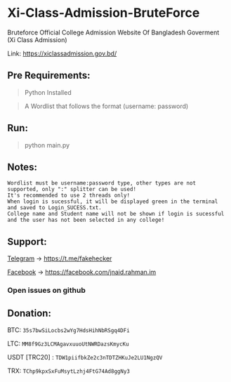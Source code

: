 # Xi-Class-Admission-BruteForce
Bruteforce Official College Admission Website Of Bangladesh Goverment (Xi Class Admission)

Link: https://xiclassadmission.gov.bd/

## Pre Requirements:
> Python Installed

> A Wordlist that follows the format (username: password)

## Run: 
> python main.py

## Notes:
```
Wordlist must be username:password type, other types are not supported, only ":" splitter can be used!
It's recommended to use 2 threads only!
When login is sucessful, it will be displayed green in the terminal and saved to Login_SUCESS.txt.
College name and Student name will not be shown if login is sucessful and the user has not been selected in any college!
```

## Support:
 
  [Telegram](https://t.me/fakehecker) -> https://t.me/fakehecker

  [Facebook](https://facebook.com/jnaid.rahman.im) -> https://facebook.com/jnaid.rahman.im

  ### Open issues on github

## Donation:

  BTC: ```35s7bwSiLocbs2wYg7HdsHihNbRSgq4DFi```

  LTC: ```MM8f9Gz3LCMAgavxuuoUtNWRDazsKmycKu```

  USDT [TRC20] : ```TDW1piifbkZe2c3nTDTZHKuJe2LU1NgzQV```

  TRX: ```TChp9kpxSxFuMsytLzhj4FtG74Ad8ggNy3```
